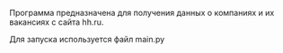 Программа предназначена для получения данных о компаниях и их вакансиях с сайта hh.ru.

Для запуска используется файл main.py

